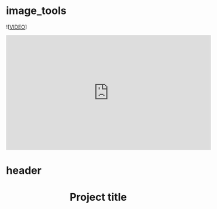 # image_tools

![[VIDEO](https://youtu.be/kt4Z2AA5Kj0)]

<html>
<p align="center">
<iframe width="560" height="315" src="https://www.youtube.com/embed/hjMx8EuyZJ8" title="YouTube video player" frameborder="0" allow="accelerometer; autoplay; clipboard-write; encrypted-media; gyroscope; picture-in-picture" allowfullscreen>
</iframe>
</p>
<object data="https://www.youtube.com/watch?v=S_E2EHVxNAE" width="560" height="315">
</object>
</html>
<h1>header</h1>

<h1 align="center">Project title</h1>
